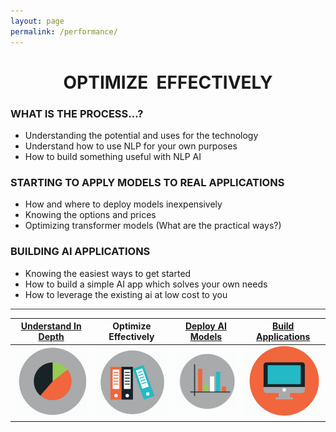 ```yaml
---
layout: page
permalink: /performance/
---
```

<h1 style="text-align: center;"><strong>OPTIMIZE &nbsp;EFFECTIVELY</strong></h1>

### **WHAT IS THE PROCESS…?**
* Understanding the potential and uses for the technology
* Understand how to use NLP for your own purposes
* How to build something useful with NLP AI

### **STARTING TO APPLY MODELS TO REAL APPLICATIONS**
* How and where to deploy models inexpensively
* Knowing the options and prices
* Optimizing transformer models (What are the practical ways?)

### **BUILDING AI APPLICATIONS**
* Knowing the easiest ways to get started
* How to build a simple AI app which solves your own needs
* How to leverage the existing ai at low cost to you

<hr style="height:1px;border:none;color:#333;background-color:#333;" />

| <strong>[Understand In Depth](../understand)</strong>|<strong>Optimize Effectively</strong>|<strong>[Deploy AI Models](../deploy)</strong>|<strong>[Build Applications](../appdev)</strong>|
| :-: | :-: | :-: | :-: | 
| ![Google pic1](https://github.com/ActionPace/awslambda-huggingface-optimization-project/raw/master/images/Icon4.png)|![Google pic1](https://github.com/ActionPace/awslambda-huggingface-optimization-project/raw/master/images/Icon3.png)|![Google pic1](https://github.com/ActionPace/awslambda-huggingface-optimization-project/raw/master/images/Icon2.png)|![Google pic1](https://github.com/ActionPace/awslambda-huggingface-optimization-project/raw/master/images/icon1.png)|
